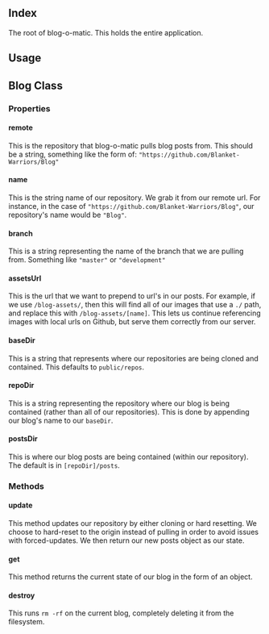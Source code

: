 Index
----------

The root of blog-o-matic.  This holds the entire application.

Usage
----------

Blog Class
-----------

### Properties

#### remote
This is the repository that blog-o-matic pulls blog posts from. This should be a string, something like the form of: `"https://github.com/Blanket-Warriors/Blog"`

#### name
This is the string name of our repository. We grab it from our remote url. For instance, in the case of `"https://github.com/Blanket-Warriors/Blog"`, our repository's name would be `"Blog"`.

#### branch
This is a string representing the name of the branch that we are pulling from. Something like `"master"` or `"development"`

#### assetsUrl
This is the url that we want to prepend to url's in our posts. For example, if we use `/blog-assets/`, then this will find all of our images that use a `./` path, and replace this with `/blog-assets/[name]`. This lets us continue referencing images with local urls on Github, but serve them correctly from our server.

#### baseDir
This is a string that represents where our repositories are being cloned and contained. This defaults to `public/repos`.

#### repoDir
This is a string representing the repository where our blog is being contained (rather than all of our repositories). This is done by appending our blog's name to our `baseDir`.

#### postsDir
This is where our blog posts are being contained (within our repository). The default is in `[repoDir]/posts`.

### Methods

#### update
This method updates our repository by either cloning or hard resetting. We choose to hard-reset to the origin instead of pulling in order to avoid issues with forced-updates. We then return our new posts object as our state.

#### get
This method returns the current state of our blog in the form of an object.

#### destroy
This runs `rm -rf` on the current blog, completely deleting it from the filesystem.
